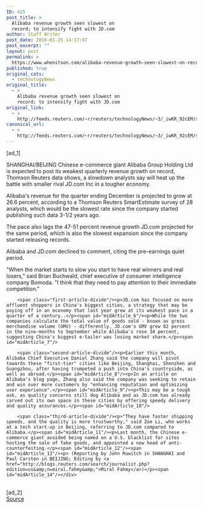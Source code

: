 ```yaml
---
ID: 425
post_title: >
  Alibaba revenue growth seen slowest on
  record; to intensify fight with JD.com
author: Staff Writer
post_date: 2016-01-25 14:17:07
post_excerpt: ""
layout: post
permalink: >
  https://www.whenitson.com/alibaba-revenue-growth-seen-slowest-on-record-to-intensify-fight-with-jd-com/
published: true
original_cats:
  - technologyNews
original_title:
  - >
    Alibaba revenue growth seen slowest on
    record; to intensify fight with JD.com
original_link:
  - >
    http://feeds.reuters.com/~r/reuters/technologyNews/~3/_iwKR_92cEM/story01.htm
canonical_url:
  - >
    http://feeds.reuters.com/~r/reuters/technologyNews/~3/_iwKR_92cEM/story01.htm
---
```

 [ad_1]
<br><div id="articleText">
<span id="midArticle_start"/>

<span id="midArticle_0"/><span class="focusParagraph" readability="6"><p><span class="articleLocation">SHANGHAI/BEIJING</span> Chinese e-commerce giant Alibaba Group Holding Ltd is expected to post its weakest quarterly revenue growth on record, Thomson Reuters data shows, a slowdown analysts say will heat up the battle with smaller rival JD.com Inc in a tougher economy.</p></span><span id="midArticle_1"/><p>Alibaba's revenue for the quarter ending December is projected to grow at 26.6 percent, according to a Thomson Reuters SmartEstimate survey of 28 analysts, which would be the slowest rate since the company started publishing such data 3-1/2 years ago.</p><span id="midArticle_2"/><p>The pace also lags the 47-51 percent revenue growth JD.com projected for the same period, which is also the slowest expansion since the company started releasing records.</p><span id="midArticle_3"/><p>Alibaba and JD.com declined to comment, citing the pre-earnings quiet period.</p><span id="midArticle_4"/><p>"When the market starts to slow you start to have real winners and real losers," said Brian Buchwald, chief executive of consumer intelligence company Bomoda. "I think that they need to pay attention to their immediate competition."</p><span id="midArticle_5"/>
        
        <span class="first-article-divide"/><p>JD.com has focused on more affluent shoppers in China's biggest cities, a strategy that may be paying off in an economy that last year grew at its weakest pace in a quarter of a century..</p><span id="midArticle_6"/><p>While the two companies calculate the total value of goods sold - known as gross merchandise volume (GMV) - differently, JD.com's GMV grew 82 percent in the nine-months to September while Alibaba's rose 34 percent, suggesting China's biggest e-tailer was losing market share.</p><span id="midArticle_7"/>
        
        <span class="second-article-divide"/><p>Earlier this month, Alibaba Chief Executive Daniel Zhang said the company will pivot towards these "first-tier" cities like Beijing, Shanghai, Shenzhen and Guangzhou, after having trumpeted a push into China's countryside, as well as abroad.</p><span id="midArticle_8"/><p>In an article on Alibaba's blog page, Zhang also said the company was seeking to retain and win over more customers by "enhancing reputation and optimizing user experience".</p><span id="midArticle_9"/><p>This may be a tough ask, as quality concerns still dog Alibaba and as JD.com has already carved out its own space in these cities by offering speedy delivery and quality assurances.</p><span id="midArticle_10"/>
        
        <span class="third-article-divide"/><p>"They have faster shipping speeds, and the quality is more trustworthy," said Zoe Li, who works at a tech start-up in Beijing, referring to JD.com compared to Alibaba.</p><span id="midArticle_11"/><p>Last month, the Chinese e-commerce giant avoided being named on a U.S. blacklist for sites hosting the sale of fake goods, and appointed a new head of anti-counterfeiting.</p><span id="midArticle_12"/><span id="midArticle_13"/><p> (Reporting by John Ruwitch in SHANGHAI and Paul Carsten in BEIJING; Editing by <a href="http://blogs.reuters.com/search/journalist.php?edition=us&amp;n=miral.fahmy&amp;">Miral Fahmy</a>)</p><span id="midArticle_14"/></div>
<br>[ad_2]
<br><a href="http://feeds.reuters.com/~r/reuters/technologyNews/~3/_iwKR_92cEM/story01.htm">Source </a>
